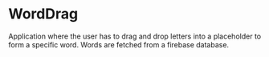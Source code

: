 # WordDrag
 Application where the user has to drag and drop letters into a placeholder to form a specific word.
 Words are fetched from a firebase database.
